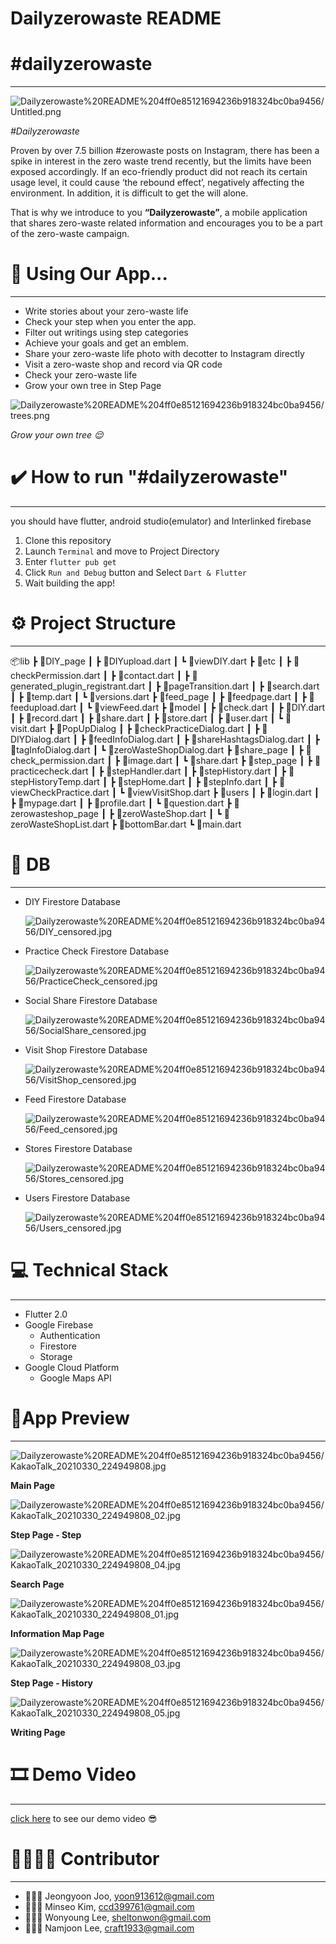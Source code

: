 # Dailyzerowaste README

# #dailyzerowaste

---

![Dailyzerowaste%20README%204ff0e85121694236b918324bc0ba9456/Untitled.png](Dailyzerowaste%20README%204ff0e85121694236b918324bc0ba9456/Untitled.png)

*#Dailyzerowaste*

Proven by over 7.5 billion #zerowaste posts on Instagram, there has been a spike in interest in the zero waste trend recently, but the limits have been exposed accordingly. If an eco-friendly product did not reach its certain usage level, it could cause ‘the rebound effect’, negatively affecting the environment. In addition, it is difficult to get the will alone.

That is why we introduce to you **“Dailyzerowaste”**, a mobile application that shares zero-waste related information and encourages you to be a part of the zero-waste campaign.

# 🤔 Using Our App...

---

- Write stories about your zero-waste life
- Check your step when you enter the app.
- Filter out writings using step categories
- Achieve your goals and get an emblem.
- Share your zero-waste life photo with decotter to Instagram directly
- Visit a zero-waste shop and record via QR code
- Check your zero-waste life
- Grow your own tree in Step Page

![Dailyzerowaste%20README%204ff0e85121694236b918324bc0ba9456/trees.png](Dailyzerowaste%20README%204ff0e85121694236b918324bc0ba9456/trees.png)

*Grow your own tree 😌*

# ✔️ How to run "#dailyzerowaste"

---

you should have flutter, android studio(emulator) and Interlinked firebase

1. Clone this repository
2. Launch `Terminal` and move to Project Directory
3. Enter `flutter pub get`
4. Click `Run and Debug` button and Select `Dart & Flutter`
5. Wait building the app!

# ⚙ Project Structure

---

📦lib
 ┣ 📂DIY_page
 ┃ ┣ 📜DIYupload.dart
 ┃ ┗ 📜viewDIY.dart
 ┣ 📂etc
 ┃ ┣ 📜checkPermission.dart
 ┃ ┣ 📜contact.dart
 ┃ ┣ 📜generated_plugin_registrant.dart
 ┃ ┣ 📜pageTransition.dart
 ┃ ┣ 📜search.dart
 ┃ ┣ 📜temp.dart
 ┃ ┗ 📜versions.dart
 ┣ 📂feed_page
 ┃ ┣ 📜feedpage.dart
 ┃ ┣ 📜feedupload.dart
 ┃ ┗ 📜viewFeed.dart
 ┣ 📂model
 ┃ ┣ 📜check.dart
 ┃ ┣ 📜DIY.dart
 ┃ ┣ 📜record.dart
 ┃ ┣ 📜share.dart
 ┃ ┣ 📜store.dart
 ┃ ┣ 📜user.dart
 ┃ ┗ 📜visit.dart
 ┣ 📂PopUpDialog
 ┃ ┣ 📜checkPracticeDialog.dart
 ┃ ┣ 📜DIYDialog.dart
 ┃ ┣ 📜feedInfoDialog.dart
 ┃ ┣ 📜shareHashtagsDialog.dart
 ┃ ┣ 📜tagInfoDialog.dart
 ┃ ┗ 📜zeroWasteShopDialog.dart
 ┣ 📂share_page
 ┃ ┣ 📜check_permission.dart
 ┃ ┣ 📜image.dart
 ┃ ┗ 📜share.dart
 ┣ 📂step_page
 ┃ ┣ 📜practicecheck.dart
 ┃ ┣ 📜stepHandler.dart
 ┃ ┣ 📜stepHistory.dart
 ┃ ┣ 📜stepHistoryTemp.dart
 ┃ ┣ 📜stepHome.dart
 ┃ ┣ 📜stepInfo.dart
 ┃ ┣ 📜viewCheckPractice.dart
 ┃ ┗ 📜viewVisitShop.dart
 ┣ 📂users
 ┃ ┣ 📜login.dart
 ┃ ┣ 📜mypage.dart
 ┃ ┣ 📜profile.dart
 ┃ ┗ 📜question.dart
 ┣ 📂zerowasteshop_page
 ┃ ┣ 📜zeroWasteShop.dart
 ┃ ┗ 📜zeroWasteShopList.dart
 ┣ 📜bottomBar.dart
 ┗ 📜main.dart

# 📜 DB

---

- DIY Firestore Database

    ![Dailyzerowaste%20README%204ff0e85121694236b918324bc0ba9456/DIY_censored.jpg](Dailyzerowaste%20README%204ff0e85121694236b918324bc0ba9456/DIY_censored.jpg)

- Practice Check Firestore Database

    ![Dailyzerowaste%20README%204ff0e85121694236b918324bc0ba9456/PracticeCheck_censored.jpg](Dailyzerowaste%20README%204ff0e85121694236b918324bc0ba9456/PracticeCheck_censored.jpg)

- Social Share Firestore Database

    ![Dailyzerowaste%20README%204ff0e85121694236b918324bc0ba9456/SocialShare_censored.jpg](Dailyzerowaste%20README%204ff0e85121694236b918324bc0ba9456/SocialShare_censored.jpg)

- Visit Shop Firestore Database

    ![Dailyzerowaste%20README%204ff0e85121694236b918324bc0ba9456/VisitShop_censored.jpg](Dailyzerowaste%20README%204ff0e85121694236b918324bc0ba9456/VisitShop_censored.jpg)

- Feed Firestore Database

    ![Dailyzerowaste%20README%204ff0e85121694236b918324bc0ba9456/Feed_censored.jpg](Dailyzerowaste%20README%204ff0e85121694236b918324bc0ba9456/Feed_censored.jpg)

- Stores Firestore Database

    ![Dailyzerowaste%20README%204ff0e85121694236b918324bc0ba9456/Stores_censored.jpg](Dailyzerowaste%20README%204ff0e85121694236b918324bc0ba9456/Stores_censored.jpg)

- Users Firestore Database

    ![Dailyzerowaste%20README%204ff0e85121694236b918324bc0ba9456/Users_censored.jpg](Dailyzerowaste%20README%204ff0e85121694236b918324bc0ba9456/Users_censored.jpg)

# 💻 Technical Stack

---

- Flutter 2.0
- Google Firebase
    - Authentication
    - Firestore
    - Storage
- Google Cloud Platform
    - Google Maps API

# 📱App Preview

---

![Dailyzerowaste%20README%204ff0e85121694236b918324bc0ba9456/KakaoTalk_20210330_224949808.jpg](Dailyzerowaste%20README%204ff0e85121694236b918324bc0ba9456/KakaoTalk_20210330_224949808.jpg)

**Main Page**

![Dailyzerowaste%20README%204ff0e85121694236b918324bc0ba9456/KakaoTalk_20210330_224949808_02.jpg](Dailyzerowaste%20README%204ff0e85121694236b918324bc0ba9456/KakaoTalk_20210330_224949808_02.jpg)

**Step Page - Step**

![Dailyzerowaste%20README%204ff0e85121694236b918324bc0ba9456/KakaoTalk_20210330_224949808_04.jpg](Dailyzerowaste%20README%204ff0e85121694236b918324bc0ba9456/KakaoTalk_20210330_224949808_04.jpg)

**Search Page**

![Dailyzerowaste%20README%204ff0e85121694236b918324bc0ba9456/KakaoTalk_20210330_224949808_01.jpg](Dailyzerowaste%20README%204ff0e85121694236b918324bc0ba9456/KakaoTalk_20210330_224949808_01.jpg)

**Information Map Page**

![Dailyzerowaste%20README%204ff0e85121694236b918324bc0ba9456/KakaoTalk_20210330_224949808_03.jpg](Dailyzerowaste%20README%204ff0e85121694236b918324bc0ba9456/KakaoTalk_20210330_224949808_03.jpg)

**Step Page - History**

![Dailyzerowaste%20README%204ff0e85121694236b918324bc0ba9456/KakaoTalk_20210330_224949808_05.jpg](Dailyzerowaste%20README%204ff0e85121694236b918324bc0ba9456/KakaoTalk_20210330_224949808_05.jpg)

**Writing Page**

# 🎞 Demo Video

---

[click here](https://youtu.be/y0WPw5xusFs) to see our demo video 😎

# 👨‍👨‍👧‍👦 Contributor

---

- 👩🏻‍💻 Jeongyoon Joo, [yoon913612@gmail.com](mailto:yoon913612@gmail.com)
- 👩🏻‍🎨 Minseo Kim, [ccd399761@gmail.com](mailto:ccd399761@gmail.com)
- 👩🏻‍💻 Wonyoung Lee, [sheltonwon@gmail.com](mailto:sheltonwon@gmail.com)
- 👨🏻‍💻 Namjoon Lee, [craft1933@gmail.com](mailto:craft1933@gmail.com)